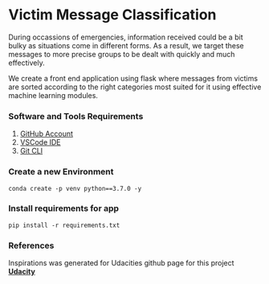 # Victim Message Classification

<p style=text-align:"justify">During occassions of emergencies, information received could be a bit bulky as situations come in different forms. As a result, we target these messages to more precise groups to be dealt with quickly and much effectively.</p>
<p style=text-align:"justify">We create a front end application using flask where messages from victims are sorted according to the right categories most suited for it using effective machine learning modules.</p>

### Software and Tools Requirements

1. [GitHub Account](https://github.com)
2. [VSCode IDE](https://code.visualstudio.com)
3. [Git CLI](https://git-scm.com/book/en/v2/Getting-Started-The-Command-Line)

### Create a new Environment

```
conda create -p venv python==3.7.0 -y
```

### Install requirements for app

```
pip install -r requirements.txt
```

### References

Inspirations was generated for Udacities github page for this project
<b>[Udacity](https://github.com/udacity)</b>
